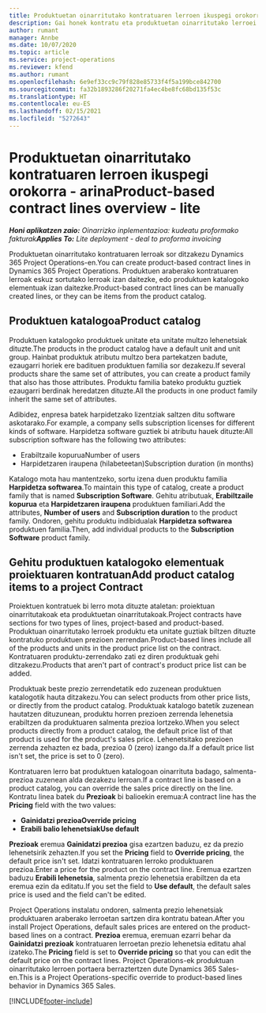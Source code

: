 ```yaml
---
title: Produktuetan oinarritutako kontratuaren lerroen ikuspegi orokorra - arina
description: Gai honek kontratu eta produktuetan oinarritutako lerroei buruzko informazioa ematen du.
author: rumant
manager: Annbe
ms.date: 10/07/2020
ms.topic: article
ms.service: project-operations
ms.reviewer: kfend
ms.author: rumant
ms.openlocfilehash: 6e9ef33cc9c79f828e85733f4f5a199bce842700
ms.sourcegitcommit: fa32b1893286f20271fa4ec4be8fc68bd135f53c
ms.translationtype: HT
ms.contentlocale: eu-ES
ms.lasthandoff: 02/15/2021
ms.locfileid: "5272643"
---
```

# <a name="product-based-contract-lines-overview---lite"></a><span data-ttu-id="d35a4-103">Produktuetan oinarritutako kontratuaren lerroen ikuspegi orokorra - arina</span><span class="sxs-lookup"><span data-stu-id="d35a4-103">Product-based contract lines overview - lite</span></span>

<span data-ttu-id="d35a4-104">_**Honi aplikatzen zaio:** Oinarrizko inplementazioa: kudeatu proformako fakturak_</span><span class="sxs-lookup"><span data-stu-id="d35a4-104">_**Applies To:** Lite deployment - deal to proforma invoicing_</span></span>

<span data-ttu-id="d35a4-105">Produktuetan oinarritutako kontratuaren lerroak sor ditzakezu Dynamics 365 Project Operations-en.</span><span class="sxs-lookup"><span data-stu-id="d35a4-105">You can create product-based contract lines in Dynamics 365 Project Operations.</span></span> <span data-ttu-id="d35a4-106">Produktuen araberako kontratuaren lerroak eskuz sortutako lerroak izan daitezke, edo produktuen katalogoko elementuak izan daitezke.</span><span class="sxs-lookup"><span data-stu-id="d35a4-106">Product-based contract lines can be manually created lines, or they can be items from the product catalog.</span></span>

## <a name="product-catalog"></a><span data-ttu-id="d35a4-107">Produktuen katalogoa</span><span class="sxs-lookup"><span data-stu-id="d35a4-107">Product catalog</span></span>

<span data-ttu-id="d35a4-108">Produktuen katalogoko produktuek unitate eta unitate multzo lehenetsiak dituzte.</span><span class="sxs-lookup"><span data-stu-id="d35a4-108">The products in the product catalog have a default unit and unit group.</span></span> <span data-ttu-id="d35a4-109">Hainbat produktuk atributu multzo bera partekatzen badute, ezaugarri horiek ere badituen produktuen familia sor dezakezu.</span><span class="sxs-lookup"><span data-stu-id="d35a4-109">If several products share the same set of attributes, you can create a product family that also has those attributes.</span></span> <span data-ttu-id="d35a4-110">Produktu familia bateko produktu guztiek ezaugarri berdinak heredatzen dituzte.</span><span class="sxs-lookup"><span data-stu-id="d35a4-110">All the products in one product family inherit the same set of attributes.</span></span>

<span data-ttu-id="d35a4-111">Adibidez, enpresa batek harpidetzako lizentziak saltzen ditu software askotarako.</span><span class="sxs-lookup"><span data-stu-id="d35a4-111">For example, a company sells subscription licenses for different kinds of software.</span></span> <span data-ttu-id="d35a4-112">Harpidetza software guztiek bi atributu hauek dituzte:</span><span class="sxs-lookup"><span data-stu-id="d35a4-112">All subscription software has the following two attributes:</span></span>

- <span data-ttu-id="d35a4-113">Erabiltzaile kopurua</span><span class="sxs-lookup"><span data-stu-id="d35a4-113">Number of users</span></span>
- <span data-ttu-id="d35a4-114">Harpidetzaren iraupena (hilabeteetan)</span><span class="sxs-lookup"><span data-stu-id="d35a4-114">Subscription duration (in months)</span></span>

<span data-ttu-id="d35a4-115">Katalogo mota hau mantentzeko, sortu izena duen produktu familia **Harpidetza softwarea**.</span><span class="sxs-lookup"><span data-stu-id="d35a4-115">To maintain this type of catalog, create a product family that is named **Subscription Software**.</span></span> <span data-ttu-id="d35a4-116">Gehitu atributuak, **Erabiltzaile kopurua** eta **Harpidetzaren iraupena** produktuen familiari.</span><span class="sxs-lookup"><span data-stu-id="d35a4-116">Add the attributes, **Number of users** and **Subscription duration** to the product family.</span></span> <span data-ttu-id="d35a4-117">Ondoren, gehitu produktu indibidualak **Harpidetza softwarea** produktuen familia.</span><span class="sxs-lookup"><span data-stu-id="d35a4-117">Then, add individual products to the **Subscription Software** product family.</span></span>

## <a name="add-product-catalog-items-to-a-project-contract"></a><span data-ttu-id="d35a4-118">Gehitu produktuen katalogoko elementuak proiektuaren kontratuan</span><span class="sxs-lookup"><span data-stu-id="d35a4-118">Add product catalog items to a project Contract</span></span>

<span data-ttu-id="d35a4-119">Proiektuen kontratuek bi lerro mota dituzte ataletan: proiektuan oinarritutakoak eta produktuetan oinarritutakoak.</span><span class="sxs-lookup"><span data-stu-id="d35a4-119">Project contracts have sections for two types of lines, project-based and product-based.</span></span> <span data-ttu-id="d35a4-120">Produktuan oinarritutako lerroek produktu eta unitate guztiak biltzen dituzte kontratuko produktuen prezioen zerrendan.</span><span class="sxs-lookup"><span data-stu-id="d35a4-120">Product-based lines include all of the products and units in the product price list on the contract.</span></span> <span data-ttu-id="d35a4-121">Kontratuaren produktu-zerrendako zati ez diren produktuak gehi ditzakezu.</span><span class="sxs-lookup"><span data-stu-id="d35a4-121">Products that aren't part of contract's product price list can be added.</span></span>

<span data-ttu-id="d35a4-122">Produktuak beste prezio zerrendetatik edo zuzenean produktuen katalogotik hauta ditzakezu.</span><span class="sxs-lookup"><span data-stu-id="d35a4-122">You can select products from other price lists, or directly from the product catalog.</span></span> <span data-ttu-id="d35a4-123">Produktuak katalogo batetik zuzenean hautatzen dituzunean, produktu horren prezioen zerrenda lehenetsia erabiltzen da produktuaren salmenta prezioa lortzeko.</span><span class="sxs-lookup"><span data-stu-id="d35a4-123">When you select products directly from a product catalog, the default price list of that product is used for the product's sales price.</span></span> <span data-ttu-id="d35a4-124">Lehenetsitako prezioen zerrenda zehazten ez bada, prezioa 0 (zero) izango da.</span><span class="sxs-lookup"><span data-stu-id="d35a4-124">If a default price list isn't set, the price is set to 0 (zero).</span></span>

<span data-ttu-id="d35a4-125">Kontratuaren lerro bat produktuen katalogoan oinarrituta badago, salmenta-prezioa zuzenean alda dezakezu lerroan.</span><span class="sxs-lookup"><span data-stu-id="d35a4-125">If a contract line is based on a product catalog, you can override the sales price directly on the line.</span></span> <span data-ttu-id="d35a4-126">Kontratu linea batek du **Prezioak** bi balioekin eremua:</span><span class="sxs-lookup"><span data-stu-id="d35a4-126">A contract line has the **Pricing** field with the two values:</span></span>

- <span data-ttu-id="d35a4-127">**Gainidatzi prezioa**</span><span class="sxs-lookup"><span data-stu-id="d35a4-127">**Override pricing**</span></span>
- <span data-ttu-id="d35a4-128">**Erabili balio lehenetsiak**</span><span class="sxs-lookup"><span data-stu-id="d35a4-128">**Use default**</span></span>

<span data-ttu-id="d35a4-129">**Prezioak** eremua **Gainidatzi prezioa** gisa ezartzen baduzu, ez da prezio lehenetsirik zehazten.</span><span class="sxs-lookup"><span data-stu-id="d35a4-129">If you set the **Pricing** field to **Override pricing**, the default price isn't set.</span></span> <span data-ttu-id="d35a4-130">Idatzi kontratuaren lerroko produktuaren prezioa.</span><span class="sxs-lookup"><span data-stu-id="d35a4-130">Enter a price for the product on the contract line.</span></span> <span data-ttu-id="d35a4-131">Eremua ezartzen baduzu **Erabili lehenetsia**, salmenta prezio lehenetsia erabiltzen da eta eremua ezin da editatu.</span><span class="sxs-lookup"><span data-stu-id="d35a4-131">If you set the field to **Use default**, the default sales price is used and the field can't be edited.</span></span>

<span data-ttu-id="d35a4-132">Project Operations instalatu ondoren, salmenta prezio lehenetsiak produktuaren araberako lerroetan sartzen dira kontratu batean.</span><span class="sxs-lookup"><span data-stu-id="d35a4-132">After you install Project Operations, default sales prices are entered on the product-based lines on a contract.</span></span> <span data-ttu-id="d35a4-133">**Prezioa** eremua, eremuan ezarri behar da **Gainidatzi prezioak** kontratuaren lerroetan prezio lehenetsia editatu ahal izateko.</span><span class="sxs-lookup"><span data-stu-id="d35a4-133">The **Pricing** field is set to **Override pricing** so that you can edit the default price on the contract lines.</span></span> <span data-ttu-id="d35a4-134">Project Operations-ek produktuan oinarritutako lerroen portaera berraztertzen dute Dynamics 365 Sales-en.</span><span class="sxs-lookup"><span data-stu-id="d35a4-134">This is a Project Operations-specific override to product-based lines behavior in Dynamics 365 Sales.</span></span>


[!INCLUDE[footer-include](../../includes/footer-banner.md)]